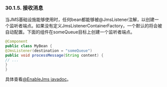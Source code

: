 ### 30.1.5. 接收消息

当JMS基础设施能够使用时，任何bean都能够被@JmsListener注解，以创建一个监听者端点。如果没有定义JmsListenerContainerFactory，一个默认的将会被自动配置。下面的组件在someQueue目标上创建一个监听者端点。
```java
@Component
public class MyBean {
@JmsListener(destination = "someQueue")
public void processMessage(String content) {
// ...
}
}
```
具体查看[@EnableJms javadoc](http://docs.spring.io/spring/docs/4.1.4.RELEASE/javadoc-api/org/springframework/jms/annotation/EnableJms.html)。
